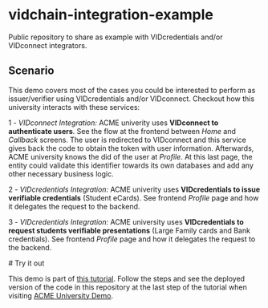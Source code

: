 # vidchain-integration-example

Public repository to share as example with VIDcredentials and/or VIDconnect integrators.

## Scenario

This demo covers most of the cases you could be interested to perform as issuer/verifier using VIDcredentials and/or VIDconnect. Checkout how this university interacts with these services:

1 - *VIDconnect Integration:* ACME univerity uses **VIDconnect to authenticate users**. See the flow at the frontend between *Home* and *Callback* screens. The user is redirected to VIDconnect and this service gives back the code to obtain the token with user information. Afterwards, ACME university knows the did of the user at *Profile*. At this last page, the entity could validate this identifier towards its own databases and add any other necessary business logic. 

2 - *VIDcredentials Integration:* ACME univerity uses **VIDcredentials to issue verifiable credentials** (Student eCards). See frontend *Profile* page and how it delegates the request to the backend.

3 - *VIDcredentials Integration:* ACME university uses **VIDcredentials to request students verifiable presentations** (Large Family cards and Bank credentials). See frontend *Profile* page and how it delegates the request to the backend.

# Try it out

This demo is part of [this tutorial](https://try.vidchain.net/demo/tutorial). Follow the steps and see the deployed version of the code in this repository at the last step of the tutorial when visiting [ACME University Demo](https://try.vidchain.net/demo/university). 

